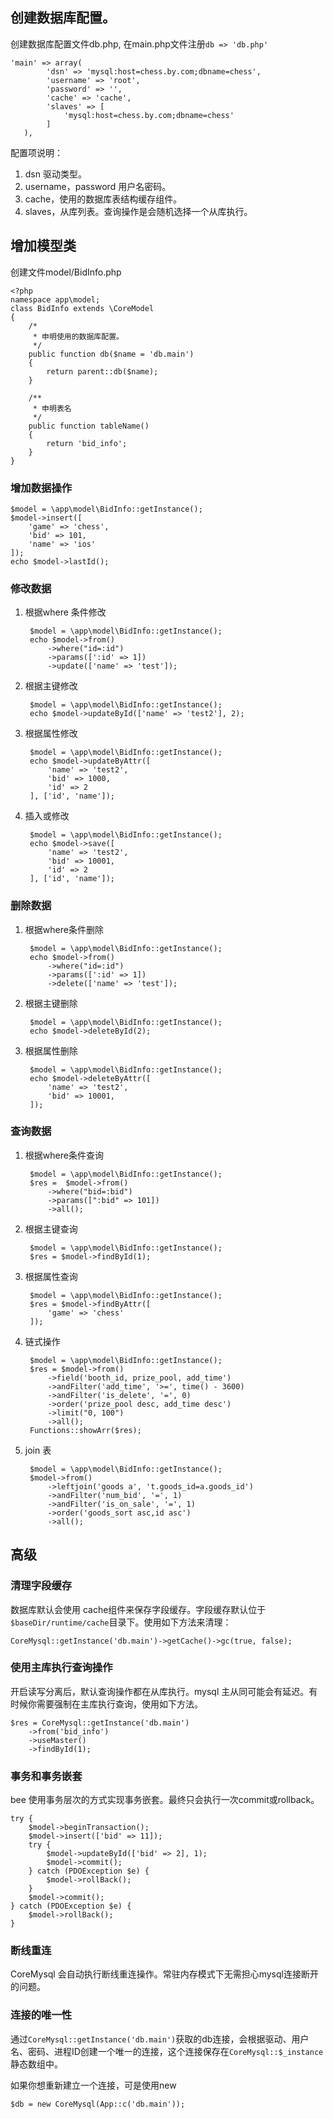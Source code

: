## 创建数据库配置。
创建数据库配置文件db.php, 在main.php文件注册`db => 'db.php'`

	'main' => array(
	        'dsn' => 'mysql:host=chess.by.com;dbname=chess',
	        'username' => 'root',
	        'password' => '',
	        'cache' => 'cache',
	        'slaves' => [
	            'mysql:host=chess.by.com;dbname=chess'
	        ]
	   ),


配置项说明：

1. dsn 驱动类型。
2. username，password 用户名密码。
3. cache，使用的数据库表结构缓存组件。
4. slaves，从库列表。查询操作是会随机选择一个从库执行。

## 增加模型类
创建文件model/BidInfo.php

	<?php
	namespace app\model;
	class BidInfo extends \CoreModel
	{
	    /*
	     * 申明使用的数据库配置。
	     */
	    public function db($name = 'db.main')
	    {
	        return parent::db($name);
	    }
	
	    /**
	     * 申明表名
	     */
	    public function tableName()
	    {
	        return 'bid_info';
	    }
	}

### 增加数据操作

	$model = \app\model\BidInfo::getInstance();
	$model->insert([
	    'game' => 'chess',
	    'bid' => 101,
	    'name' => 'ios'
	]);
	echo $model->lastId();

### 修改数据
1. 根据where 条件修改

		$model = \app\model\BidInfo::getInstance();
		echo $model->from()
		    ->where("id=:id")
		    ->params([':id' => 1])
		    ->update(['name' => 'test']);
2. 根据主键修改


		$model = \app\model\BidInfo::getInstance();
		echo $model->updateById(['name' => 'test2'], 2);
3. 根据属性修改  
 

		$model = \app\model\BidInfo::getInstance();
		echo $model->updateByAttr([
		    'name' => 'test2',
		    'bid' => 1000,
		    'id' => 2
		], ['id', 'name']);
3. 插入或修改 

		$model = \app\model\BidInfo::getInstance();
		echo $model->save([
		    'name' => 'test2',
		    'bid' => 10001,
		    'id' => 2
		], ['id', 'name']);

### 删除数据
1. 根据where条件删除  

		$model = \app\model\BidInfo::getInstance();
		echo $model->from()
		    ->where("id=:id")
		    ->params([':id' => 1])
		    ->delete(['name' => 'test']);
2. 根据主键删除  

		$model = \app\model\BidInfo::getInstance();
		echo $model->deleteById(2);
3. 根据属性删除 

		$model = \app\model\BidInfo::getInstance();
		echo $model->deleteByAttr([
		    'name' => 'test2',
		    'bid' => 10001,
		]);	

### 查询数据
1. 根据where条件查询　

		$model = \app\model\BidInfo::getInstance();
		$res =  $model->from()
		    ->where("bid=:bid")
		    ->params([":bid" => 101])
		    ->all();
2. 根据主键查询


		$model = \app\model\BidInfo::getInstance();
		$res = $model->findById(1);
3. 根据属性查询

		$model = \app\model\BidInfo::getInstance();
		$res = $model->findByAttr([
		    'game' => 'chess'
		]);
4. 链式操作

		$model = \app\model\BidInfo::getInstance();
		$res = $model->from()
		    ->field('booth_id, prize_pool, add_time')
		    ->andFilter('add_time', '>=', time() - 3600)
		    ->andFilter('is_delete', '=', 0)
		    ->order('prize_pool desc, add_time desc')
		    ->limit("0, 100")
		    ->all();
		Functions::showArr($res);
5. join 表

		$model = \app\model\BidInfo::getInstance();
		$model->from()
		    ->leftjoin('goods a', 't.goods_id=a.goods_id')
		    ->andFilter('num_bid', '=', 1)
		    ->andFilter('is_on_sale', '=', 1)
		    ->order('goods_sort asc,id asc')
		    ->all();

## 高级
### 清理字段缓存
数据库默认会使用 cache组件来保存字段缓存。字段缓存默认位于`$baseDir/runtime/cache`目录下。使用如下方法来清理：

	CoreMysql::getInstance('db.main')->getCache()->gc(true, false);

### 使用主库执行查询操作
开启读写分离后，默认查询操作都在从库执行。mysql 主从同可能会有延迟。有时候你需要强制在主库执行查询，使用如下方法。  

	$res = CoreMysql::getInstance('db.main')
	    ->from('bid_info')
	    ->useMaster()
	    ->findById(1);

### 事务和事务嵌套
bee 使用事务层次的方式实现事务嵌套。最终只会执行一次commit或rollback。 

	try {
	    $model->beginTransaction();
	    $model->insert(['bid' => 11]);
	    try {
	        $model->updateById(['bid' => 2], 1);
	        $model->commit();
	    } catch (PDOException $e) {
	        $model->rollBack();
	    }
	    $model->commit();
	} catch (PDOException $e) {
	    $model->rollBack();
	}

### 断线重连
CoreMysql 会自动执行断线重连操作。常驻内存模式下无需担心mysql连接断开的问题。

### 连接的唯一性
通过`CoreMysql::getInstance('db.main')`获取的db连接，会根据驱动、用户名、密码、进程ID创建一个唯一的连接，这个连接保存在`CoreMysql::$_instance`静态数组中。  

如果你想重新建立一个连接，可是使用new

	$db = new CoreMysql(App::c('db.main'));
